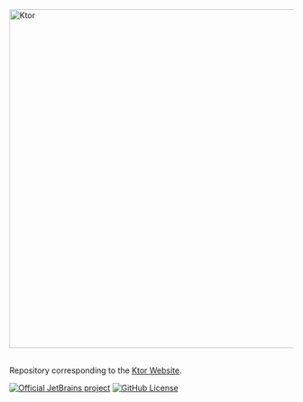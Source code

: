<img src="http://ktor.io/assets/images/ktor_logo.png" alt="Ktor" width="600" style="max-width:100%;">


<br/>
<br/>

Repository corresponding to the [Ktor Website](https://ktor.io).


[![Official JetBrains project](http://jb.gg/badges/official.svg)](https://confluence.jetbrains.com/display/ALL/JetBrains+on+GitHub)
[![GitHub License](https://img.shields.io/badge/license-Apache%20License%202.0-blue.svg?style=flat)](http://www.apache.org/licenses/LICENSE-2.0)

